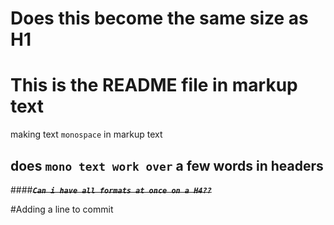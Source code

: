 Does this become the same size as H1 
============

# This is the README file in markup text

making text `monospace` in markup text
## does `mono text work over` a few words in headers

####**~~_`Can i have all formats at once on a H4??`_~~**

#Adding a line to commit